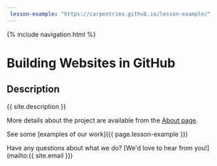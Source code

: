 ```yaml
---
 lesson-example: "https://carpentries.github.io/lesson-example/"
---
```

 
{% include navigation.html %}
# Building Websites in GitHub

## Description
{{ site.description }}

More details about the project are available from the [About page](about.md).

See some [examples of our work]({{ page.lesson-example }})
 
Have any questions about what we do? [We'd love to hear from you!](mailto:{{ site.email }})
